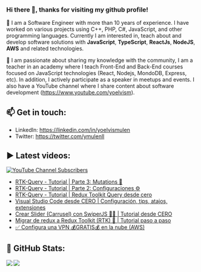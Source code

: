 ### Hi there 👋, thanks for visiting my github profile!

🔭 I am a Software Engineer with more than 10 years of experience. I have worked on various projects using C++, PHP, C#, JavaScript, and other programming languages. Currently I am interested in, teach about and develop software solutions with **JavaScript**, **TypeScript**, **ReactJs**, **NodeJS**, **AWS** and related technologies.

🌱 I am passionate about sharing my knowledge with the community, I am a teacher in an academy where I teach Front-End and Back-End courses focused on JavaScript technologies (React, Nodejs, MondoDB, Express, etc). In addition, I actively participate as a speaker in meetups and events. I also have a YouTube channel where I share content about software development (https://www.youtube.com/yoelvism).

## 📫 Get in touch:
- LinkedIn: https://linkedin.com/in/yoelvismulen
- Twitter: https://twitter.com/ymulenll

## ▶ Latest videos:
<a href="https://www.youtube.com/yoelvism">
  <img alt="YouTube Channel Subscribers" src="https://img.shields.io/youtube/channel/subscribers/UCp28AG2NaDuzyVaAT--2NGQ?style=social">
</a>

<!-- YOUTUBE:START -->
- [RTK-Query - Tutorial | Parte 3: Mutations 👾](https://www.youtube.com/watch?v=i3CerEkkAmU)
- [RTK-Query - Tutorial | Parte 2: Configuraciones ⚙️](https://www.youtube.com/watch?v=kC_6YSi6XdE)
- [RTK-Query - Tutorial | Redux Toolkit Query desde cero](https://www.youtube.com/watch?v=an2hyrNwCNE)
- [Visual Studio Code desde CERO | Configuración, tips, atajos, extensiones](https://www.youtube.com/watch?v=HqE-lGznGac)
- [Crear Slider &lpar;Carrusel&rpar; con SwiperJS 👌🏻 | Tutorial desde CERO](https://www.youtube.com/watch?v=bMy-mnqBtPk)
- [Migrar de redux a Redux Toolkit &lpar;RTK&rpar; 🚀 | Tutorial paso a paso](https://www.youtube.com/watch?v=_EOjiX6RmPE)
- [✅ Configura una VPN 💰GRATIS💰 en la nube &lpar;AWS&rpar;](https://www.youtube.com/watch?v=ssXbao4rGPA)
<!-- YOUTUBE:END -->

## 🔢 GitHub Stats:

<img align="left" src="https://github-readme-stats.vercel.app/api/top-langs/?username=ymulenll&layout=compact" />
<img align="left" src="https://github-readme-stats.vercel.app/api?username=ymulenll&count_private=true&include_all_commits=true&hide=contribs&hide_rank=true" />

<!--
**ymulenll/ymulenll** is a ✨ _special_ ✨ repository because its `README.md` (this file) appears on your GitHub profile.

Here are some ideas to get you started:

- 🔭 I’m currently working on ...
- 🌱 I’m currently learning ...
- 👯 I’m looking to collaborate on ...
- 🤔 I’m looking for help with ...
- 💬 Ask me about ...
- 📫 How to reach me: ...
- 😄 Pronouns: ...
- ⚡ Fun fact: ...
-->
